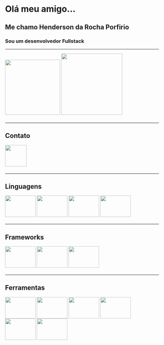# Olá meu amigo...
## Me chamo Henderson da Rocha Porfirio
### Sou um desenvolvedor Fullstack

----
<div>

<img height="180em" src="https://github-readme-stats.vercel.app/api?username=Henderson-da-rocha-porfirio&show_icons=true&theme=highcontrast"/>

<img height="200em" src="https://github-readme-stats.vercel.app/api/top-langs/?username=Henderson-da-rocha-porfirio&layout=compact)](https://github.com/anuraghazra/github-readme-stats"/>
</div>

###
----
## Contato

<a href="https://github.com/Henderson-da-rocha-porfirio/">
<img src="https://cdn.jsdelivr.net/gh/devicons/devicon/icons/linkedin/linkedin-original.svg" align="center" height="70">
</a>
          
###
----
## Linguagens
<div>
<img src="https://cdn.jsdelivr.net/gh/devicons/devicon/icons/java/java-original.svg" align="center" height="70" width="100">
<img src="https://cdn.jsdelivr.net/gh/devicons/devicon/icons/javascript/javascript-original.svg" align="center" height="70" width="100">
<img src="https://cdn.jsdelivr.net/gh/devicons/devicon/icons/html5/html5-original.svg" align="center" height="70" width="100">
<img src="https://cdn.jsdelivr.net/gh/devicons/devicon/icons/css3/css3-original.svg" align="center" height="70" width="100">

###
----
## Frameworks
<img src="https://cdn.jsdelivr.net/gh/devicons/devicon/icons/spring/spring-original.svg" align="center" height="70" width="100">
<img src="https://cdn.jsdelivr.net/gh/devicons/devicon/icons/angularjs/angularjs-original.svg" align="center" height="70" width="100">
<img src="https://cdn.jsdelivr.net/gh/devicons/devicon/icons/bootstrap/bootstrap-original.svg" align="center" height="70" width="100">

###
----
## Ferramentas
<img src="https://cdn.jsdelivr.net/gh/devicons/devicon/icons/azure/azure-original.svg" align="center" height="70" width="100">
<img src="https://cdn.jsdelivr.net/gh/devicons/devicon/icons/git/git-original.svg" align="center" height="70" width="100">
<img src="https://cdn.jsdelivr.net/gh/devicons/devicon/icons/subversion/subversion-original.svg" align="center" height="70" width="100">
<img src="https://cdn.jsdelivr.net/gh/devicons/devicon/icons/docker/docker-original.svg" align="center" height="70" width="100">
<img src="https://cdn.jsdelivr.net/gh/devicons/devicon/icons/visualstudio/visualstudio-plain.svg" align="center" height="70" width="100">
<img src="https://cdn.jsdelivr.net/gh/devicons/devicon/icons/intellij/intellij-original.svg" align="center" height="70" width="100">




</div>